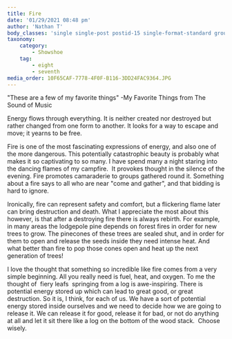 ```yaml
---
title: Fire
date: '01/29/2021 08:48 pm'
author: 'Nathan T'
body_classes: 'single single-post postid-15 single-format-standard group-blog'
taxonomy:
    category:
        - Showshoe
    tag:
        - eight
        - seventh
media_order: 10F65CAF-7778-4F0F-B116-3DD24FAC9364.JPG
---
```


"These are a few of my favorite things" -My Favorite Things from The Sound of Music

Energy flows through everything. It is neither created nor destroyed but rather changed from one form to another. It looks for a way to escape and move; it yearns to be free. 

Fire is one of the most fascinating expressions of energy, and also one of the more dangerous. This potentially catastrophic beauty is probably what makes it so captivating to so many. I have spend many a night staring into the dancing flames of my campfire.  It provokes thought in the silence of the evening. Fire promotes camaraderie to groups gathered round it. Something about a fire says to all who are near "come and gather", and that bidding is hard to ignore.  

Ironically, fire can represent safety and comfort, but a flickering flame later can bring destruction and death. What I appreciate the most about this however, is that after a destroying fire there is always rebirth. For example, in many areas the lodgepole pine depends on forest fires in order for new trees to grow. The pinecones of these trees are sealed shut, and in order for them to open and release the seeds inside they need intense heat. And what better than fire to pop those cones open and heat up the next generation of trees!

I love the thought that something so incredible like fire comes from a very simple beginning. All you really need is fuel, heat, and oxygen. To me the thought of  fiery leafs  springing from a log is awe-inspiring. There is potential energy stored up which can lead to great good, or great destruction. So it is, I think, for each of us. We have a sort of potential energy stored inside ourselves and we need to decide how we are going to release it. We can release it for good, release it for bad, or not do anything at all and let it sit there like a log on the bottom of the wood stack.  Choose wisely.